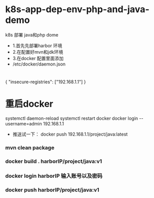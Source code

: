 # k8s-app-dep-env-php-and-java-demo

k8s 部署 java和php dome

- 1.首先先部署harbor 环境
- 2.在配置好mvn和jdk环境
- 3.在docker 配置里面添加
- /etc/docker/daemon.json
#
{
"insecure-registries": ["192.168.1.1"]
}
# 重启docker
  systemctl daemon-reload
  systemctl restart docker
  docker login --username=admin 192.168.1.1
  
 - 推送试一下：
  docker push 192.168.1.1/project/java:latest
###
### mvn clean package
### docker build .  harborIP/project/java:v1
### docker login  harborIP 输入账号以及密码
### docker push harborIP/project/java:v1
